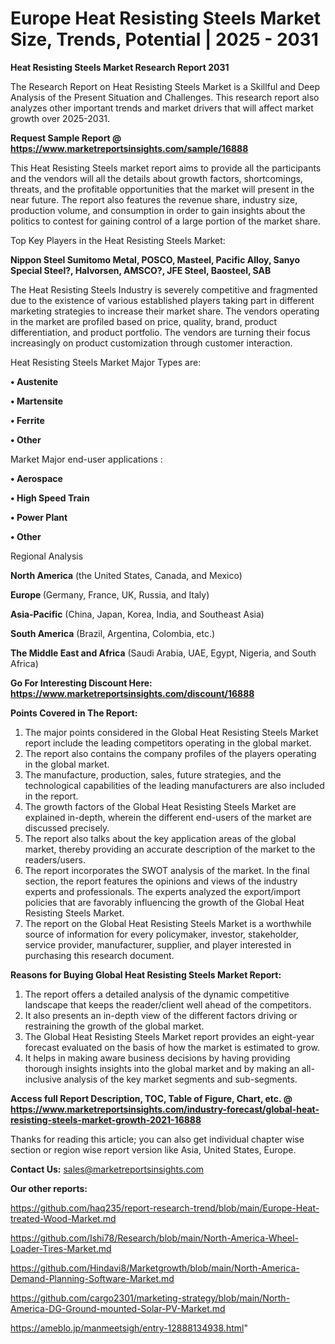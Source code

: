 # Europe Heat Resisting Steels Market Size, Trends, Potential | 2025 - 2031

<strong>Heat Resisting Steels Market Research Report 2031</strong>

The Research Report on Heat Resisting Steels Market is a Skillful and Deep Analysis of the Present Situation and Challenges. This research report also analyzes other important trends and market drivers that will affect market growth over 2025-2031.

<strong>Request Sample Report @ <a href=https://www.marketreportsinsights.com/sample/16888>https://www.marketreportsinsights.com/sample/16888</a></strong>

This Heat Resisting Steels market report aims to provide all the participants and the vendors will all the details about growth factors, shortcomings, threats, and the profitable opportunities that the market will present in the near future. The report also features the revenue share, industry size, production volume, and consumption in order to gain insights about the politics to contest for gaining control of a large portion of the market share.

Top Key Players in the Heat Resisting Steels Market:

<strong>Nippon Steel Sumitomo Metal, POSCO, Masteel, Pacific Alloy, Sanyo Special Steel?, Halvorsen, AMSCO?, JFE Steel, Baosteel, SAB</strong>

The Heat Resisting Steels Industry is severely competitive and fragmented due to the existence of various established players taking part in different marketing strategies to increase their market share. The vendors operating in the market are profiled based on price, quality, brand, product differentiation, and product portfolio. The vendors are turning their focus increasingly on product customization through customer interaction.

Heat Resisting Steels Market Major Types are:

<strong>• Austenite

• Martensite

• Ferrite

• Other</strong>

Market Major end-user applications :

<strong>• Aerospace

• High Speed Train

• Power Plant

• Other</strong>

Regional Analysis

</u><strong><b>North America</b></strong> (the United States, Canada, and Mexico)

<strong><b>Europe </b></strong>(Germany, France, UK, Russia, and Italy)

<strong><b>Asia-Pacific</b></strong> (China, Japan, Korea, India, and Southeast Asia)

<strong><b>South America</b></strong> (Brazil, Argentina, Colombia, etc.)

<strong><b>The Middle East and Africa</b></strong> (Saudi Arabia, UAE, Egypt, Nigeria, and South Africa)

<strong>Go For Interesting Discount Here: <a href=https://www.marketreportsinsights.com/discount/16888>https://www.marketreportsinsights.com/discount/16888</a></strong>

<strong>Points Covered in The Report:</strong>
<ol>
  <li>The major points considered in the Global Heat Resisting Steels Market report include the leading competitors operating in the global market.</li>
  <li>The report also contains the company profiles of the players operating in the global market.</li>
  <li>The manufacture, production, sales, future strategies, and the technological capabilities of the leading manufacturers are also included in the report.</li>
  <li>The growth factors of the Global Heat Resisting Steels Market are explained in-depth, wherein the different end-users of the market are discussed precisely.</li>
  <li>The report also talks about the key application areas of the global market, thereby providing an accurate description of the market to the readers/users.</li>
  <li>The report incorporates the SWOT analysis of the market. In the final section, the report features the opinions and views of the industry experts and professionals. The experts analyzed the export/import policies that are favorably influencing the growth of the Global Heat Resisting Steels Market.</li>
  <li>The report on the Global Heat Resisting Steels Market is a worthwhile source of information for every policymaker, investor, stakeholder, service provider, manufacturer, supplier, and player interested in purchasing this research document.</li>
</ol>
<strong>Reasons for Buying Global Heat Resisting Steels Market Report:</strong>

<ol>
  <li>The report offers a detailed analysis of the dynamic competitive landscape that keeps the reader/client well ahead of the competitors.</li>
  <li>It also presents an in-depth view of the different factors driving or restraining the growth of the global market.</li>
  <li>The Global Heat Resisting Steels Market report provides an eight-year forecast evaluated on the basis of how the market is estimated to grow.</li>
  <li>It helps in making aware business decisions by having providing thorough insights insights into the global market and by making an all-inclusive analysis of the key market segments and sub-segments.</li>
</ol>
<strong>Access full Report Description, TOC, Table of Figure, Chart, etc. @ <a href=https://www.marketreportsinsights.com/industry-forecast/global-heat-resisting-steels-market-growth-2021-16888>https://www.marketreportsinsights.com/industry-forecast/global-heat-resisting-steels-market-growth-2021-16888</a></strong>


Thanks for reading this article; you can also get individual chapter wise section or region wise report version like Asia, United States, Europe.

<strong>Contact Us:</strong>
sales@marketreportsinsights.com

<strong>Our other reports:</strong>

<a href=https://github.com/haq235/report-research-trend/blob/main/Europe-Heat-treated-Wood-Market.md>https://github.com/haq235/report-research-trend/blob/main/Europe-Heat-treated-Wood-Market.md</a>

<a href=https://github.com/Ishi78/Research/blob/main/North-America-Wheel-Loader-Tires-Market.md>https://github.com/Ishi78/Research/blob/main/North-America-Wheel-Loader-Tires-Market.md</a>

<a href=https://github.com/Hindavi8/Marketgrowth/blob/main/North-America-Demand-Planning-Software-Market.md>https://github.com/Hindavi8/Marketgrowth/blob/main/North-America-Demand-Planning-Software-Market.md</a>

<a href=https://github.com/cargo2301/marketing-strategy/blob/main/North-America-DG-Ground-mounted-Solar-PV-Market.md>https://github.com/cargo2301/marketing-strategy/blob/main/North-America-DG-Ground-mounted-Solar-PV-Market.md</a>

<a href=https://ameblo.jp/manmeetsigh/entry-12888134938.html>https://ameblo.jp/manmeetsigh/entry-12888134938.html</a>"
